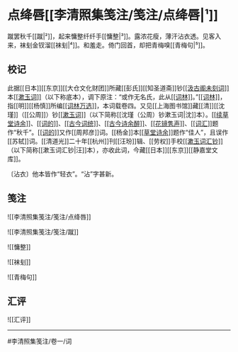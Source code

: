 
# 点绛唇[[李清照集笺注/笺注/点绛唇|¹]]

蹴罢秋千[[蹴|²]]，起来慵整纤纤手[[慵整|³]]。露浓花瘦，薄汗沾衣透。见客入来，袜刬金钗溜[[袜刬|⁴]]。和羞走。倚门回首，却把青梅嗅[[青梅句|⁵]]。

## 校记

此据[[日本]][[东京]][[大仓文化财团]]所藏[[彭氏]][[知圣道斋]]钞<u>[[汲古阁未刻词]]</u>本<u>[[漱玉词]]</u>（以下称底本），调下原注：“或作无名氏，此从<u>[[词林]]</u>。”<u>[[词林]]</u>，指[[明]][[杨慎]]所编<u>[[词林万选]]</u>，本词载卷四。又见[[上海图书馆]]藏[[清]][[沈瑾]]（[[公周]]）钞<u>[[漱玉词]]</u>（以下简称[[沈瑾（公周）钞漱玉词|沈]]本）。<u>[[续草堂诗余]]</u>、<u>[[词的]]</u>、<u>[[古今词统]]</u>、<u>[[古今诗余醉]]</u>、<u>[[花镜隽声]]</u>、<u>[[词汇]]</u>题作“秋千”。<u>[[词的]]</u>又作[[周邦彦]]词。[[杨金]]本<u>[[草堂诗余]]</u>题作“佳人”，且误作[[苏轼]]词。[[清道光]]二十年[[杭州]]刊[[汪玢]]辑、[[劳权]]手校<u>[[漱玉词汇钞]]</u>（以下简称[[漱玉词汇钞|汪]]本），亦收此词，今藏[[日本]][[东京]][[静嘉堂文库]]。

〔沾衣〕他本皆作“轻衣”。“沾”字甚新。

## 笺注

![[李清照集笺注/笺注/点绛唇]]

![[李清照集笺注/笺注/蹴]]

![[慵整]]

![[袜刬]]

![[青梅句]]

## 汇评

![[汇评]]

---

#李清照集笺注/卷一/词
